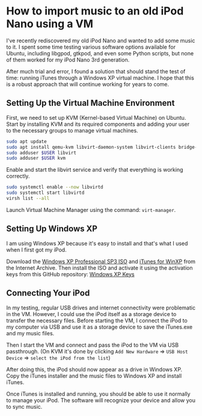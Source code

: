 # How to import music to an old iPod Nano using a VM

I've recently rediscovered my old iPod Nano and wanted to add some music to it.
I spent some time testing various software options available for Ubuntu, including libgpod, gtkpod, and even some Python scripts, but none of them worked for my iPod Nano 3rd generation.

After much trial and error, I found a solution that should stand the test of time: running iTunes through a Windows XP virtual machine.
I hope that this is a robust approach that will continue working for years to come.

## Setting Up the Virtual Machine Environment

First, we need to set up KVM (Kernel-based Virtual Machine) on Ubuntu. Start by installing KVM and its required components and adding your user to the necessary groups to manage virtual machines.
```bash
sudo apt update
sudo apt install qemu-kvm libvirt-daemon-system libvirt-clients bridge-utils virt-manager
sudo adduser $USER libvirt
sudo adduser $USER kvm
```

Enable and start the libvirt service and verify that everything is working correctly.
```bash
sudo systemctl enable --now libvirtd
sudo systemctl start libvirtd
virsh list --all
```

Launch Virtual Machine Manager using the command: `virt-manager`.

## Setting Up Windows XP

I am using Windows XP because it's easy to install and that's what I used when I first got my iPod.

Download the [Windows XP Professional SP3 ISO](https://archive.org/details/en_windows_xp_professional_with_service_pack_3_x86_cd_vl_x14-73974_202202) and [iTunes for WinXP](https://archive.org/details/i-tunes-setup-12.1.3.6-windows-xp-32-bit) from the Internet Archive.
Then install the ISO and activate it using the activation keys from this GitHub repository: [Windows XP Keys](https://github.com/Fuwn/xp)

## Connecting Your iPod

In my testing, regular USB drives and internet connectivity were problematic in the VM. However, I could use the iPod itself as a storage device to transfer the necessary files.
Before starting the VM, I connect the iPod to my computer via USB and use it as a storage device to save the iTunes.exe and my music files.

Then I start the VM and connect and pass the iPod to the VM via USB passthrough. (On KVM it's done by clicking `Add New Hardware` => `USB Host Device` => `select the iPod from the list`)

After doing this, the iPod should now appear as a drive in Windows XP.
Copy the iTunes installer and the music files to Windows XP and install iTunes.

Once iTunes is installed and running, you should be able to use it normally to manage your iPod. The software will recognize your device and allow you to sync music.
